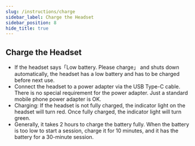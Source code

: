 ```yaml
---
slug: /instructions/charge
sidebar_label: Charge the Headset
sidebar_position: 8
hide_title: true
---
```

## Charge the Headset

- If the headset says「Low battery. Please charge」 and shuts down automatically, the headset has a low battery and has to be charged before next use.
- Connect the headset to a power adapter via the USB Type-C cable. There is no special requirement for the power adapter. Just a standard mobile phone power adapter is OK.
- Charging: If the headset is not fully charged, the indicator light on the headset will turn red.
Once fully charged, the indicator light will turn green.
- Generally, it takes 2 hours to charge the battery fully. When the battery is too low to start a session, charge it for 10 minutes, and it has the battery for a 30-minute session.

